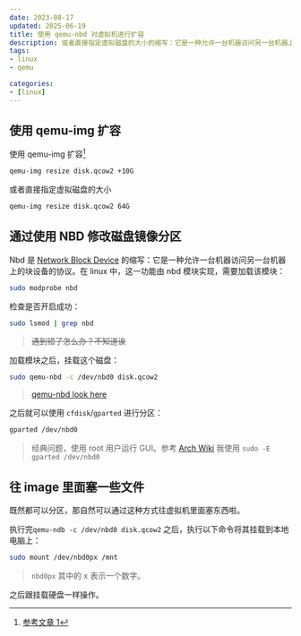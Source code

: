 ```yaml
---
date: 2023-08-17
updated: 2025-06-19
title: 使用 qemu-nbd 对虚拟机进行扩容
description: 或者直接指定虚拟磁盘的大小的缩写：它是一种允许一台机器访问另一台机器上的块设备的协议。在 linux 中，这一功能由 nbd 模块实现，需要加载该模块：
tags:
- linux
- qemu

categories:
- [linux]
---
```


## 使用 qemu-img 扩容

使用 qemu-img 扩容[^1]

```sh
qemu-img resize disk.qcow2 +10G
```

或者直接指定虚拟磁盘的大小

```sh
qemu-img resize disk.qcow2 64G
```

## 通过使用 NBD 修改磁盘镜像分区

Nbd 是 [Network Block Device](https://www.kernel.org/doc/Documentation/blockdev/nbd.txt)
的缩写：它是一种允许一台机器访问另一台机器上的块设备的协议。在 linux 中，这一功能由 nbd 模块实现，需要加载该模块：

```sh
sudo modprobe nbd
```

检查是否开启成功：

```sh
sudo lsmod | grep nbd
```

> ~~遇到错了怎么办？不知道诶~~

加载模块之后，挂载这个磁盘：

```sh
sudo qemu-nbd -c /dev/nbd0 disk.qcow2
```

> [qemu-nbd look here](https://manpages.debian.org/bullseye/qemu-utils/qemu-nbd.8.en.html)

之后就可以使用 `cfdisk`/`gparted` 进行分区：

```sh
gparted /dev/nbd0
```

> 经典问题，使用 root 用户运行 GUI。参考 [Arch Wiki](https://wiki.archlinux.org/title/Running_GUI_applications_as_root)
> 我使用 `sudo -E gparted /dev/nbd0`

## 往 image 里面塞一些文件

既然都可以分区，那自然可以通过这种方式往虚拟机里面塞东西啦。

执行完`qemu-ndb -c /dev/nbd0 disk.qcow2` 之后，执行以下命令将其挂载到本地电脑上：

```sh
sudo mount /dev/nbd0px /mnt
```

> `nbd0px` 其中的 x 表示一个数字。

之后跟挂载硬盘一样操作。

[^1]: [参考文章 1](https://linuxconfig.org/how-to-resize-a-qcow2-disk-image-on-linux)
